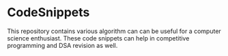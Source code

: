 # CodeSnippets
This repository contains various algorithm can can be useful for a computer science enthusiast. These code snippets can help in competitive programming and DSA revision as well. 
